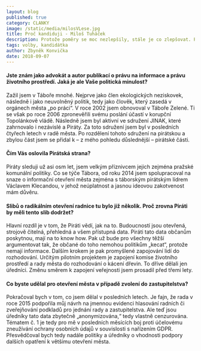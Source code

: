 ```yaml
---
layout: blog
published: true
category: CLANKY
image: /static/media/milosVLese.jpg
title: Proč kandiduji - Miloš Tuháček
description: Protože poměry se moc nezlepšily, stále je co zlepšovat. Piráti jsou podle mého nejodhodlanější měnit věci k lepšímu.
tags: volby, kandidátka
author: Zbyněk Konvička
date: 2018-09-07
---
```



#### Jste znám jako advokát a autor publikací o právu na informace a právu životního prostředí. Jaká je ale Vaše politická minulost?

Zažil jsem v Táboře mnohé. Nejprve jako člen ekologických neziskovek, následně i jako neuvolněný politik, tedy jako člověk, který zasedá v orgánech města „po práci“. V roce 2002 jsem obnovoval v Táboře Zelené. Ti se však po roce 2006 zpronevěřili svému poslání účastí v korupční Topolánkově vládě. Následně jsem byl aktivní ve sdružení JINAK, které zahrnovalo i nezávislé a Piráty. Za toto sdružení jsem byl v posledních čtyřech letech v radě města. Po rozdělení tohoto sdružení na pirátskou a zbylou část jsem se přidal k – z mého pohledu důslednější – pirátské části.

#### Čím Vás oslovila Pirátská strana?

Piráty sleduji už asi osm let, jsem velkým příznivcem jejich zejména pražské komunální politiky. Co se týče Tábora, od roku 2014 jsem spolupracoval na snaze o informační otevření města zejména s táborským pirátským lídrem Václavem Klecandou, v jehož neúplatnost a jasnou ideovou zakotvenost mám důvěru.

#### Slibů o radikálním otevření radnice tu bylo již několik. Proč zrovna Piráti by měli tento slib dodržet?

Hlavní rozdíl je v tom, že Piráti vědí, jak na to. Budoucností jsou otevřená, strojově čitelná, přehledná a všem přístupná data. Piráti tato data občanům poskytnou, mají na to know how. Pak už bude pro všechny těžší argumentovat tak, že občané do toho nemohou politikům „kecat“, protože nemají informace. Dalším krokem je pak promyšlené zapojování lidí do rozhodování. Určitým pilotním projektem je zapojení komise životního prostředí a rady města do rozhodování o kácení dřevin. To dříve dělali jen úředníci. Změnu směrem k zapojení veřejnosti jsem prosadil před třemi lety.

#### Co byste udělal pro otevření města v případě zvolení do zastupitelstva?

Pokračoval bych v tom, co jsem dělal v posledních letech. Je fajn, že rada v roce 2015 podpořila můj návrh na jmennou evidenci hlasování radních či zveřejňování podkladů pro jednání rady a zastupitelstva. Ale teď jsou úředníky tato data zbytečně „anonymizována,“ tedy vlastně cenzurována. Tématem č. 1 je tedy pro mě v posledních měsících boj proti účelovému zneužívání ochrany osobních údajů v souvislosti s nařízením GDPR. Přesvědčoval bych tedy nadále politiky a úředníky o vhodnosti podpory dalších opatření k většímu otevření města.
